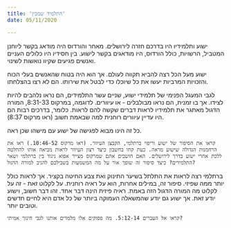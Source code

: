 ```yaml
---
title: 'התלמיד שמבין'
date: 05/11/2020

---
```


ישוע ותלמידיו היו בדרכם חזרה לירושלים. מאחר והורדוס היה מודאג בקשר ליוחנן המטביל, הרשויות, כולל הורדוס, היו מודאגים בקשר לישוע. בין חסידיו היו כלולים העניים ואנשים פגיעים שקיוו נואשות לשינוי.

ישוע מעל הכל רצה להביא תקווה לעולם. אך הוא היה בטוח שהאנשים בעלי הכוח והזכויות המרביות יעשו את כל שיוכלו כדי לבטל את שירותו. הם לא רצו בהצלחתו.

לגבי המעגל הפנימי של תלמידי ישוע, שניים עשר התלמידים, הם נראו נלהבים להיות לצידו. אך בו זמנית, הם נראו מבולבלים - או עיוורים. לדוגמה, במרקוס 8:31-33, המורה הדגול מאתגר את תלמידיו לראות דברים שקשה להם לראות. כלומר, בדרכים רבות הם היו עדיין עיוורים רוחנית למה שבאמת חשוב (ראו מרקוס 8:37).

כל זה הינו מבוא לפגישה של ישוע עם מישהו שכן ראה.

`קראו את הסיפור של ישוע וריפוי ברתלמי, הקבצן העיוור. (ראו מרקוס 10:46-52.) ראו את הרחמנות הגדולה שישוע מראה. כעת קחו בחשבון כיצד רצון העיוור לראות מביאה אותו להחלטה ללכת אחרי ישוע בדרך לירושלים. האם חושבים אתם שמרקוס מצייר אפוא ניגוד בין ברתלמי ושאר התלמידים? כיצד סיפור זה שופך אור על מה המשמעות בשבילכם להגיב למורה הדגול?`

ברתלמי רצה לראות את התלתל בשיער התינוק ואת צבע החיטה בקציר. אך לראות כולל יותר ממה שפיזי. סיפור זה, במילים אחרות, הוא על ראיה רוחנית. על לקלוט זאת - זה על לקלוט מה המורה הדגול הזה באמת. ראיה פיזית הינה דבר אחד. זהו דבר חשוב, וישוע יודע זאת. אך ישוע גם יודע שהמשאלה העמוקה ביותר של כל אדם היא לחיים חדשים וטובים יותר.

`קראו אל העברים 5:12-14. מה פסוקים אלו מלמדים אותנו לגבי חינוך אמיתי?`
